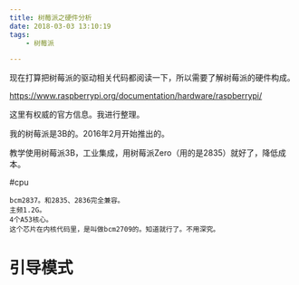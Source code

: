 ```yaml
---
title: 树莓派之硬件分析
date: 2018-03-03 13:10:19
tags:
	- 树莓派

---
```




现在打算把树莓派的驱动相关代码都阅读一下，所以需要了解树莓派的硬件构成。

https://www.raspberrypi.org/documentation/hardware/raspberrypi/

这里有权威的官方信息。我进行整理。

我的树莓派是3B的。2016年2月开始推出的。

教学使用树莓派3B，工业集成，用树莓派Zero（用的是2835）就好了，降低成本。

#cpu

```
bcm2837。和2835、2836完全兼容。
主频1.2G。
4个A53核心。
这个芯片在内核代码里，是叫做bcm2709的。知道就行了。不用深究。
```



# 引导模式



